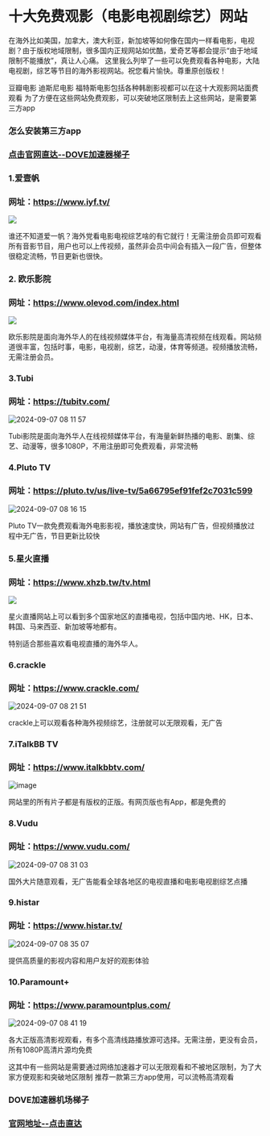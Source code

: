 # 十大免费观影（电影电视剧综艺）网站

在海外比如美国，加拿大，澳大利亚，新加坡等如何像在国内一样看电影，电视剧？由于版权地域限制，很多国内正规网站如优酷，爱奇艺等都会提示“由于地域限制不能播放”，真让人心痛。
这里我么列举了一些可以免费观看各种电影，大陆电视剧，综艺等节目的海外影视网站。祝您看片愉快。尊重原创版权！

豆瓣电影  迪斯尼电影  福特斯电影包括各种韩剧影视都可以在这十大观影网站面费观看
为了方便在这些网站免费观影，可以突破地区限制去上这些网站，是需要第三方app

### 怎么安装第三方app
### [点击官网直达--DOVE加速器梯子](https://dove8.cc/a.php?alavBTtF8UB)

### 1.爱壹帆
### 网址：https://www.iyf.tv/

![](https://imgcache.dealmoon.com/thumbimg.dealmoon.com/us2407/dealmoon/a36/464/206/29037eea797f55ebc213dbex1250x884x227.jpg_1080_0_3_817a.jpg)

谁还不知道爱一帆？海外党看电影电视综艺啥的有它就行！无需注册会员即可观看所有音影节目，用户也可以上传视频，虽然非会员中间会有插入一段广告，但整体很稳定流畅，节目更新也很快。

### 2. 欧乐影院
### 网址：https://www.olevod.com/index.html

![](https://imgcache.dealmoon.com/thumbimg.dealmoon.com/dealmoon/460/7f0/655/a1629dce01d00a40ef547c6.jpg_1080_0_3_bb6a.jpg)

欧乐影院是面向海外华人的在线视频媒体平台，有海量高清视频在线观看。网站频道很丰富，包括时事，电影，电视剧，综艺，动漫，体育等频道。视频播放流畅，无需注册会员。

### 3.Tubi 
### 网址：https://tubitv.com/

![2024-09-07 08 11 57](https://github.com/user-attachments/assets/60bcb213-6944-42ca-b823-82faa67939e7)


Tubi影院是面向海外华人在线视频媒体平台，有海量新鲜热播的电影、剧集、综艺、动漫等，很多1080P，不用注册即可免费观看，非常流畅

### 4.Pluto TV
### 网址：https://pluto.tv/us/live-tv/5a66795ef91fef2c7031c599

![2024-09-07 08 16 15](https://github.com/user-attachments/assets/1c1df691-ffff-4e81-b5e1-44bd7e71abfd)

Pluto TV一款免费观看海外电影影视，播放速度快，网站有广告，但视频播放过程中无广告，节目更新比较快

### 5.星火直播
### 网址：https://www.xhzb.tw/tv.html

![](https://imgcache.dealmoon.com/thumbimg.dealmoon.com/us2407/dealmoon/ad0/307/ce3/b7dc089405efc67bf29fd61x1221x798x125.jpg_1080_0_3_e4ac.jpg)

星火直播网站上可以看到多个国家地区的直播电视，包括中国内地、HK，日本、韩国、马来西亚、新加坡等地都有。

特别适合那些喜欢看电视直播的海外华人。

### 6.crackle
### 网址：https://www.crackle.com/

![2024-09-07 08 21 51](https://github.com/user-attachments/assets/f3e1aaef-80b8-4166-b9b2-2185cd181c9a)

crackle上可以观看各种海外视频综艺，注册就可以无限观看，无广告

### 7.iTalkBB TV
### 网址：https://www.italkbbtv.com/

![image](https://github.com/user-attachments/assets/792a1987-a6a1-4cdc-a5ed-e1b51ee6361c)

网站里的所有片子都是有版权的正版。有网页版也有App，都是免费的

### 8.Vudu
### 网址：https://www.vudu.com/

![2024-09-07 08 31 03](https://github.com/user-attachments/assets/115e82da-5336-4ceb-856a-bf2e0d503eca)

国外大片随意观看，无广告能看全球各地区的电视直播和电影电视剧综艺点播

### 9.histar
### 网址：https://www.histar.tv/

![2024-09-07 08 35 07](https://github.com/user-attachments/assets/7dc70b4b-f307-4f5e-91d5-9c071ff9ffdb)

提供高质量的影视内容和用户友好的观影体验

### 10.Paramount+
### 网址：https://www.paramountplus.com/

![2024-09-07 08 41 19](https://github.com/user-attachments/assets/8e6c697a-c5cf-4fe5-a018-834dd91757d6)

各大正版高清影视观看，有多个高清线路播放源可选择。无需注册，更没有会员，所有1080P高清片源均免费

这其中有一些网站是需要通过网络加速器才可以无限观看和不被地区限制，为了大家方便观影和突破地区限制
推荐一款第三方app使用，可以流畅高清观看

### DOVE加速器机场梯子
### [官网地址--点击直达](https://dove8.cc/a.php?alavBTtF8UB)











